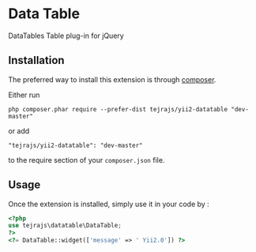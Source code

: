 Data Table
==========
DataTables Table plug-in for jQuery

Installation
------------

The preferred way to install this extension is through [composer](http://getcomposer.org/download/).

Either run

```
php composer.phar require --prefer-dist tejrajs/yii2-datatable "dev-master"
```

or add

```
"tejrajs/yii2-datatable": "dev-master"
```

to the require section of your `composer.json` file.


Usage
-----

Once the extension is installed, simply use it in your code by  :

```php
<?php
use tejrajs\datatable\DataTable;
?>
<?= DataTable::widget(['message' => ' Yii2.0']) ?>
```